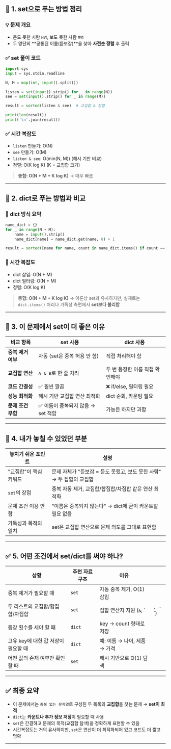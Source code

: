 
## 🔷 1. set으로 푸는 방법 정리

### 💡 문제 개요

* 듣도 못한 사람 `N명`, 보도 못한 사람 `M명`
* 두 명단의 \*\*공통된 이름(듣보잡)\*\*을 찾아 **사전순 정렬** 후 출력

### ✅ set 풀이 코드

```python
import sys
input = sys.stdin.readline

N, M = map(int, input().split())

listen = set(input().strip() for _ in range(N))
see = set(input().strip() for _ in range(M))

result = sorted(listen & see)  # 교집합 & 정렬

print(len(result))
print('\n'.join(result))
```

### ✅ 시간 복잡도

* `listen` 만들기: O(N)
* `see` 만들기: O(M)
* `listen & see`: O(min(N, M)) (해시 기반 비교)
* 정렬: O(K log K) (K = 교집합 크기)

> **총합: O(N + M + K log K)** → 매우 빠름

---

## 🔶 2. dict로 푸는 방법과 비교

### 📌 dict 방식 요약

```python
name_dict = {}
for _ in range(N + M):
    name = input().strip()
    name_dict[name] = name_dict.get(name, 0) + 1

result = sorted([name for name, count in name_dict.items() if count == 2])
```

### 📌 시간 복잡도

* dict 삽입: O(N + M)
* dict 필터링: O(N + M)
* 정렬: O(K log K)

> **총합: O(N + M + K log K)** → 이론상 set과 유사하지만,
> 실제로는 `dict.items()` 처리나 가독성 측면에서 **set보다 불리함**

---

## 🔷 3. 이 문제에서 set이 더 좋은 이유

| 비교 항목        | set 사용                 | dict 사용            |
| ------------ | ---------------------- | ------------------ |
| **중복 제거 여부** | 자동 (set은 중복 허용 안 함)    | 직접 처리해야 함          |
| **교집합 연산**   | `A & B`로 한 줄 처리        | 두 번 등장한 이름 직접 확인해야 |
| **코드 간결성**   | ✅ 훨씬 깔끔                | ❌ if/else, 필터링 필요  |
| **성능 최적화**   | 해시 기반 교집합 연산 최적화       | dict 순회, 카운팅 필요    |
| **문제 조건 부합** | ✅ 이름이 중복되지 않음 → set 적합 | 가능은 하지만 과함         |

---

## 🔶 4. 내가 놓칠 수 있었던 부분

| 놓치기 쉬운 포인트    | 설명                                          |
| ------------- | ------------------------------------------- |
| "교집합"이 핵심 키워드 | 문제 자체가 "듣보잡 = 듣도 못했고, 보도 못한 사람" → 두 집합의 교집합 |
| `set`의 장점     | 중복 자동 제거, 교집합/합집합/차집합 같은 연산 최적화             |
| 문제 조건 이용 안 함  | "이름은 중복되지 않는다" → dict에 굳이 카운트할 필요 없음        |
| 가독성과 목적의 일치   | set은 교집합 연산으로 문제 의도를 그대로 표현함                |

---

## ✅ 5. 어떤 조건에서 set/dict를 써야 하나?

| 상황                     | 추천 자료구조 | 이유                  |          |
| ---------------------- | ------- | ------------------- | -------- |
| 중복 제거가 필요할 때           | `set`   | 자동 중복 제거, O(1) 삽입   |          |
| 두 리스트의 교집합/합집합/차집합     | `set`   | 집합 연산자 지원 (`&`, \`  | `, `-\`) |
| 등장 횟수를 세야 할 때          | `dict`  | key → count 형태로 저장  |          |
| 고유 key에 대한 값 저장이 필요할 때 | `dict`  | 예: 이름 → 나이, 제품 → 가격 |          |
| 어떤 값의 존재 여부만 확인할 때     | `set`   | 해시 기반으로 O(1) 탐색     |          |

---

## ✅ 최종 요약

* 이 문제에서는 `중복 없는 문자열`로 구성된 두 목록의 **교집합**을 찾는 문제 → **set이 최적**
* `dict`는 **카운트나 추가 정보 저장**이 필요할 때 사용
* `set`은 간결하고 문제의 목적(교집합 탐색)을 정확하게 표현할 수 있음
* 시간복잡도는 거의 유사하지만, `set`은 연산이 더 최적화되어 있고 코드도 더 짧고 명확

---

